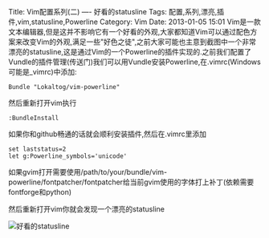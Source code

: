 Title: Vim配置系列(二) —- 好看的statusline
Tags: 配置,系列,漂亮,插件,vim,statusline,Powerline
Category: Vim
Date: 2013-01-05 15:01
Vim是一款文本编辑器,但是这并不影响它有一个好看的外观,大家都知道Vim可以通过配色方案来改变Vim的外观,满足一些"好色之徒",之前大家可能也主意到截图中一个非常漂亮的statusline,这是通过Vim的一个Powerline的插件实现的.之前我们配置了Vundle的插件管理(传送门)我们可以用Vundle安装Powerline,在.vimrc(Windows可能是_vimrc)中添加:
```vim
Bundle "Lokaltog/vim-powerline"
```
然后重新打开vim执行
```vim
:BundleInstall
```
如果你和github畅通的话就会顺利安装插件,然后在.vimrc里添加
```vim
set laststatus=2
let g:Powerline_symbols='unicode'
```
如果gvim打开需要使用/path/to/your/bundle/vim-powerline/fontpatcher/fontpatcher给当前gvim使用的字体打上补丁(依赖需要fontforge和python)

然后重新打开vim你就会发现一个漂亮的statusline

![好看的statusline](/upload/VimPythonComment1.png)
